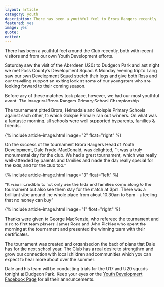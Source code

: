 ```yaml
---
layout: article
category: youth
description: There has been a youthful feel to Brora Rangers recently
featured: yes
image: yes
quote:
edited:
---
```

There has been a youthful feel around the Club recently, both with recent visitors and from our own Youth Development efforts.

Saturday saw the visit of the Aberdeen U20s to Dudgeon Park and last night we met Ross County's Development Squad. A Monday evening trip to Lairg saw our own Development Squad stretch their legs and give both Ross and our travelling support an exiting look at some of our youngsters who are looking forward to their coming season.

Before any of these matches took place, however, we had our most youthful event. The inaugural Brora Rangers Primary School Championship.

The tournament pitted Brora, Helmsdale and Golspie Primary Schools against each other, to which Golspie Primary ran out winners. On what was a fantastic morning, all schools were well supported by parents, families & friends.

{% include article-image.html image="2" float="right" %}

On the success of the tournament Brora Rangers Head of Youth Development, Dale Pryde-MacDonald, was delighted, “It was a truly monumental day for the club. We had a great tournament, which was really well-attended by parents and families and made the day really special for the kids, and for the club too.”

{% include article-image.html image="3" float="left" %}

“It was incredible to not only see the kids and families come along to the tournament but also see them stay for the match at 3pm. There was a brilliant vibe around the whole place from about 10.30am to 5pm - a feeling that no money can buy”

{% include article-image.html image="1" float="right" %}

Thanks were given to George MacKenzie, who refereed the tournament and also to first team players James Ross and John Pickles who spent the morning at the tournament and presented the winning team with their certificates.

The tournament was created and organised on the back of plans that Dale has for the next school year. The Club has a real desire to strengthen and grow our connection with local children and communities which you can expect to hear more about over the summer.

Dale and his team will be conducting trials for the U17 and U20 squads tonight at Dudgeon Park. Keep your eyes on the [Youth Development Facebook Page](https://www.facebook.com/Brora-Rangers-Youth-Development-706933956103798/) for all their announcements.
